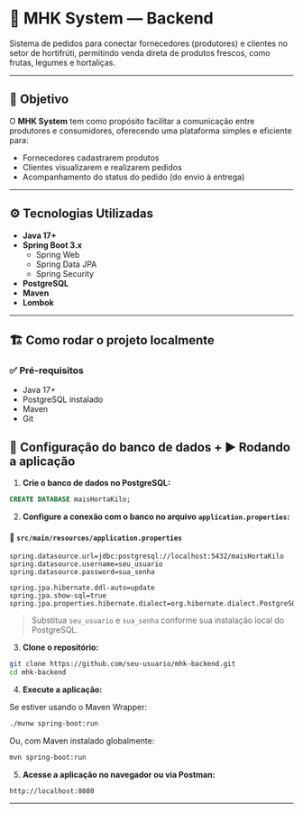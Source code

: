 # 🥦 MHK System — Backend

Sistema de pedidos para conectar fornecedores (produtores) e clientes no setor de hortifrúti, permitindo venda direta de produtos frescos, como frutas, legumes e hortaliças.

---

## 📌 Objetivo

O **MHK System** tem como propósito facilitar a comunicação entre produtores e consumidores, oferecendo uma plataforma simples e eficiente para:

- Fornecedores cadastrarem produtos
- Clientes visualizarem e realizarem pedidos
- Acompanhamento do status do pedido (do envio à entrega)

---

## ⚙️ Tecnologias Utilizadas

- **Java 17+**
- **Spring Boot 3.x**
  - Spring Web
  - Spring Data JPA
  - Spring Security
- **PostgreSQL**
- **Maven**
- **Lombok**

---

## 🏗️ Como rodar o projeto localmente

### ✅ Pré-requisitos

- Java 17+
- PostgreSQL instalado
- Maven
- Git

## 🧱 Configuração do banco de dados + ▶️ Rodando a aplicação

1. **Crie o banco de dados no PostgreSQL:**

```sql
CREATE DATABASE maisHortaKilo;
```

2. **Configure a conexão com o banco no arquivo `application.properties`:**

#### 📁 `src/main/resources/application.properties`

```properties
spring.datasource.url=jdbc:postgresql://localhost:5432/maisHortaKilo
spring.datasource.username=seu_usuario
spring.datasource.password=sua_senha

spring.jpa.hibernate.ddl-auto=update
spring.jpa.show-sql=true
spring.jpa.properties.hibernate.dialect=org.hibernate.dialect.PostgreSQLDialect
```

> Substitua `seu_usuario` e `sua_senha` conforme sua instalação local do PostgreSQL.

3. **Clone o repositório:**

```bash
git clone https://github.com/seu-usuario/mhk-backend.git
cd mhk-backend
```

4. **Execute a aplicação:**

Se estiver usando o Maven Wrapper:

```bash
./mvnw spring-boot:run
```

Ou, com Maven instalado globalmente:

```bash
mvn spring-boot:run
```

5. **Acesse a aplicação no navegador ou via Postman:**

```
http://localhost:8080
```

---
